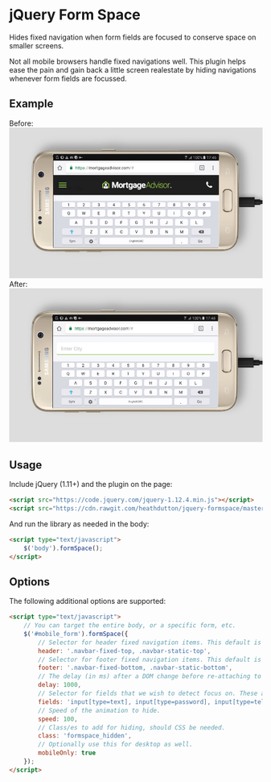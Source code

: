 # jQuery Form Space
Hides fixed navigation when form fields are focused to conserve space on smaller screens.

Not all mobile browsers handle fixed navigations well. This plugin helps ease the pain and gain back a little screen realestate by hiding navigations whenever form fields are focussed.

## Example
Before:
![Before](/example/before.png?raw=true)
After:
![After](/example/after.png?raw=true)

## Usage
Include jQuery (1.11+) and the plugin on the page:
```html
<script src="https://code.jquery.com/jquery-1.12.4.min.js"></script>
<script src="https://cdn.rawgit.com/heathdutton/jquery-formspace/master/jquery.form_space.min.js"></script>
```
And run the library as needed in the body:
```html
<script type="text/javascript">
    $('body').formSpace();
</script>
```

## Options
The following additional options are supported:

```html
<script type="text/javascript">
    // You can target the entire body, or a specific form, etc.
    $('#mobile_form').formSpace({
        // Selector for header fixed navigation items. This default is as used in Bootstrap.
        header: '.navbar-fixed-top, .navbar-static-top',
        // Selector for footer fixed navigation items. This default is as used in Bootstrap.
        footer: '.navbar-fixed-bottom, .navbar-static-bottom',
        // The delay (in ms) after a DOM change before re-attaching to form fields.
        delay: 1000,
        // Selector for fields that we wish to detect focus on. These are fields that mobile devices will open a "keyboard" for.
        fields: 'input[type=text], input[type=password], input[type=tel], input[type=image], input[type=file], select, textarea',
        // Speed of the animation to hide.
        speed: 100,
        // Class/es to add for hiding, should CSS be needed.
        class: 'formspace_hidden',
        // Optionally use this for desktop as well.
        mobileOnly: true
    });
</script>
```
